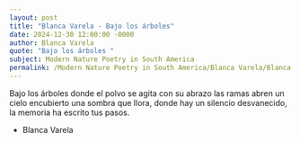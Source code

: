 ```yaml
---
layout: post
title: "Blanca Varela - Bajo los árboles"
date: 2024-12-30 12:00:00 -0000
author: Blanca Varela
quote: "Bajo los árboles "
subject: Modern Nature Poetry in South America
permalink: /Modern Nature Poetry in South America/Blanca Varela/Blanca Varela - Bajo los árboles
---
```


Bajo los árboles 
donde el polvo
se agita
con su abrazo
las ramas abren
un cielo
encubierto
una sombra
que llora,
donde hay
un silencio
desvanecido,
la memoria
ha escrito
tus pasos.

- Blanca Varela
